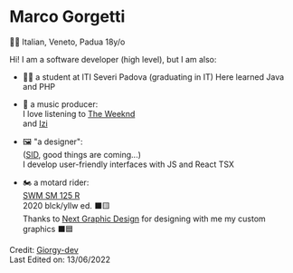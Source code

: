 #  Marco Gorgetti
🤌🏻 Italian, Veneto, Padua
18y/o

Hi! I am a software developer (high level), but I am also:
 
 - 👨‍🎓 a student at ITI Severi Padova (graduating in IT)
    Here learned Java and PHP

 - 🎵 a music producer: <br>
    I love listening to [The Weeknd](https://www.theweeknd.com) <br>
    and [Izi](https://it.wikipedia.org/wiki/Aletheia_(album))
 
 - 🖼️ "a designer": <br>
    ([SID](https://www.scuolaitalianadesign.com), good things are coming...) <br>
    I develop user-friendly interfaces with JS and React TSX

 - 🏍️ a motard rider: <br>
    [SWM SM 125 R](https://swm-motorcycles.it/it/product/sm-125-r/) <br>
    2020 blck/yllw ed. ⬛🟨<br>
    Thanks to [Next Graphic Design](https://www.nextgd.it) for designing with me my custom graphics ⬛🟦

Credit: [Giorgy-dev](https://github.com/Giorgy-dev)             
Last Edited on: 13/06/2022
